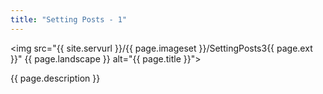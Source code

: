 ```yaml
---
title: "Setting Posts - 1"
---
```

<img src="{{ site.servurl }}/{{ page.imageset }}/SettingPosts3{{ page.ext }}" {{ page.landscape }} alt="{{ page.title }}">
<div>
  {{ page.description }}
</div>
